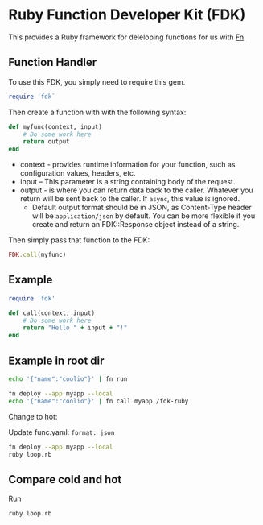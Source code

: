 # Ruby Function Developer Kit (FDK)

This provides a Ruby framework for deleloping functions for us with [Fn](https://fnproject.github.io).

## Function Handler

To use this FDK, you simply need to require this gem.

```ruby
require 'fdk`
```

Then create a function with with the following syntax:

```ruby
def myfunc(context, input) 
    # Do some work here
    return output
end
```

* context - provides runtime information for your function, such as configuration values, headers, etc.
* input – This parameter is a string containing body of the request.
* output - is where you can return data back to the caller. Whatever you return will be sent back to the caller. If `async`, this value is ignored.
  * Default output format should be in JSON, as Content-Type header will be `application/json` by default. You can be more flexible if you create and return
    an FDK::Response object instead of a string.

Then simply pass that function to the FDK:

```ruby
FDK.call(myfunc)
```

## Example

```ruby
require 'fdk'

def call(context, input) 
    # Do some work here
    return "Hello " + input + "!"
end
```

## Example in root dir

```sh
echo '{"name":"coolio"}' | fn run
```

```sh
fn deploy --app myapp --local
echo '{"name":"coolio"}' | fn call myapp /fdk-ruby
```

Change to hot:

Update func.yaml: `format: json`

```sh
fn deploy --app myapp --local
ruby loop.rb
```

## Compare cold and hot

Run

```sh
ruby loop.rb
```
